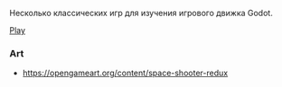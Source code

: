 Несколько классических игр для изучения игрового движка Godot.

[Play](https://seriousdev-gh.github.io/godot_simple_games/)

### Art
 - https://opengameart.org/content/space-shooter-redux
